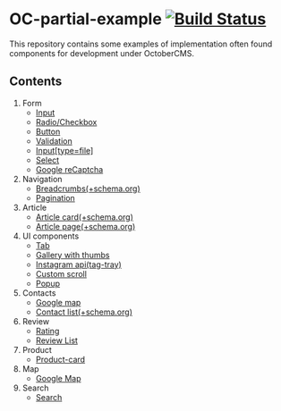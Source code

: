 # OC-partial-example [![Build Status](https://travis-ci.com/lovata/oc-partial-example.svg?branch=master)](https://travis-ci.com/lovata/oc-partial-example)

This repository contains some examples of implementation often found components for development under OctoberCMS.

## Contents

1. Form
   - [Input](components/form/input)
   - [Radio/Checkbox](components/form/radio)
   - [Button](components/form/button)
   - [Validation](/components/form/validation)
   - [Input[type=file]](/components/form/input-file)
   - [Select](/components/form/select)
   - [Google reCaptcha](/components/form/captcha)
2. Navigation
   - [Breadcrumbs(+schema.org)](/components/navigation/breadcrumbs)
   - [Pagination](/components/navigation/pagination)
3. Article
   - [Article card(+schema.org)](/components/article/article-card)
   - [Article page(+schema.org)](/components/article/article-page)
4. UI components
   - [Tab](/components/ui-components/tab/tab-static)
   - [Gallery with thumbs](/components/ui-components/thumbs-gallery)
   - [Instagram api(tag-tray)](/components/ui-components/instagram-api/tag-tray)
   - [Custom scroll](/components/ui-components/native-custom-scroll)
   - [Popup](/components/ui-components/popup)
5. Contacts
   - [Google map](/components/map/gMap)
   - [Contact list(+schema.org)](/components/contact/contact)
6. Review
   - [Rating](/components/review/rating)
   - [Review List](/components/review/review-list)
7. Product
   - [Product-card](/components/product/product-card)
8. Map
   - [Google Map](/components/map/gMap)
9. Search
   - [Search](/components/search/search)
